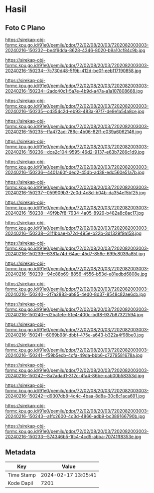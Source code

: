 # Hasil

## Foto C Plano

https://sirekap-obj-formc.kpu.go.id/91e0/pemilu/pdpr/72/02/08/20/03/7202082003003-20240216-150232--be4f9dda-8628-4346-8020-b9a10cf84c9b.jpg

https://sirekap-obj-formc.kpu.go.id/91e0/pemilu/pdpr/72/02/08/20/03/7202082003003-20240216-150234--7c730d48-5f9b-412d-be0f-eeb117190858.jpg

https://sirekap-obj-formc.kpu.go.id/91e0/pemilu/pdpr/72/02/08/20/03/7202082003003-20240216-150234--2adc40c1-5a7e-4b9d-a47a-a1a107808668.jpg

https://sirekap-obj-formc.kpu.go.id/91e0/pemilu/pdpr/72/02/08/20/03/7202082003003-20240216-150235--cd354c2d-eb93-483a-97f7-de9e1a54a8ce.jpg

https://sirekap-obj-formc.kpu.go.id/91e0/pemilu/pdpr/72/02/08/20/03/7202082003003-20240216-150235--ffa472ad-786c-4b06-82ff-e039a6062146.jpg

https://sirekap-obj-formc.kpu.go.id/91e0/pemilu/pdpr/72/02/08/20/03/7202082003003-20240216-150236--dca2c104-9595-46d2-9137-e63b7289c1d9.jpg

https://sirekap-obj-formc.kpu.go.id/91e0/pemilu/pdpr/72/02/08/20/03/7202082003003-20240216-150236--4401a60f-ded2-45db-ad38-edc560e51a7b.jpg

https://sirekap-obj-formc.kpu.go.id/91e0/pemilu/pdpr/72/02/08/20/03/7202082003003-20240216-150237--059909b3-2e0d-4c8d-b04b-da354ef5bf25.jpg

https://sirekap-obj-formc.kpu.go.id/91e0/pemilu/pdpr/72/02/08/20/03/7202082003003-20240216-150238--49f9b7f8-7934-4a05-8929-b482a8c8ac17.jpg

https://sirekap-obj-formc.kpu.go.id/91e0/pemilu/pdpr/72/02/08/20/03/7202082003003-20240216-150238--31f1bbae-b72d-495e-b22b-3d1329f9a158.jpg

https://sirekap-obj-formc.kpu.go.id/91e0/pemilu/pdpr/72/02/08/20/03/7202082003003-20240216-150239--6381a74d-64ae-45d7-856e-699c8039a85f.jpg

https://sirekap-obj-formc.kpu.go.id/91e0/pemilu/pdpr/72/02/08/20/03/7202082003003-20240216-150239--94c88b69-8856-4556-b53d-e81edbd6808e.jpg

https://sirekap-obj-formc.kpu.go.id/91e0/pemilu/pdpr/72/02/08/20/03/7202082003003-20240216-150240--2f7a2883-ab85-4ed0-8d37-8548c82ae6cb.jpg

https://sirekap-obj-formc.kpu.go.id/91e0/pemilu/pdpr/72/02/08/20/03/7202082003003-20240216-150240--d2ba1efe-51e4-400c-bdf8-937b87322594.jpg

https://sirekap-obj-formc.kpu.go.id/91e0/pemilu/pdpr/72/02/08/20/03/7202082003003-20240216-150241--6069b98f-dbbf-475e-a643-b322a4f98be0.jpg

https://sirekap-obj-formc.kpu.go.id/91e0/pemilu/pdpr/72/02/08/20/03/7202082003003-20240216-150241--f59b5ecb-4cfa-49da-bbb6-c7279581678a.jpg

https://sirekap-obj-formc.kpu.go.id/91e0/pemilu/pdpr/72/02/08/20/03/7202082003003-20240216-150242--8a2adad1-312c-4fa4-86be-cab00b58353d.jpg

https://sirekap-obj-formc.kpu.go.id/91e0/pemilu/pdpr/72/02/08/20/03/7202082003003-20240216-150242--d9307db8-4c4c-4baa-8d8a-30c8c1aca691.jpg

https://sirekap-obj-formc.kpu.go.id/91e0/pemilu/pdpr/72/02/08/20/03/7202082003003-20240216-150243--a1fc2600-4c3d-4866-adb9-bc389166790b.jpg

https://sirekap-obj-formc.kpu.go.id/91e0/pemilu/pdpr/72/02/08/20/03/7202082003003-20240216-150233--574346b5-1fc4-4cd5-abba-70741ff8353e.jpg


## Metadata

| Key        | Value               |
| ---------- | ------------------- |
| Time Stamp | 2024-02-17 13:05:41 |
| Kode Dapil | 7201                |



